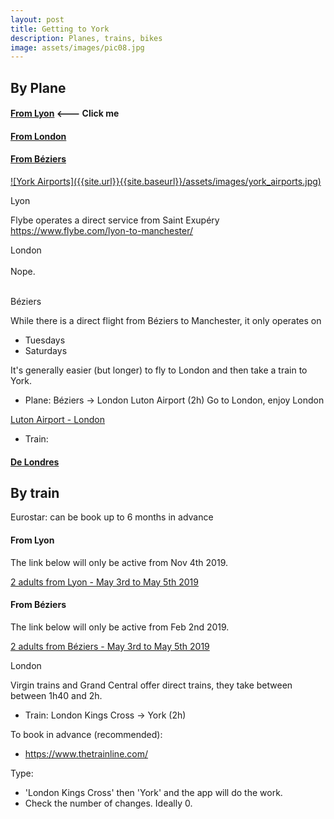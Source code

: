 ```yaml
---
layout: post
title: Getting to York
description: Planes, trains, bikes
image: assets/images/pic08.jpg
---
```


## By Plane

#### [From Lyon](#lyon) <--- Click me
#### [From London](#london)
#### [From Béziers](#beziers)

<a href='https://www.google.co.uk/maps/search/international+airports+near+York/@53.9761599,-1.6333861,9z/data=!4m3!2m2!5m1!10e2' target='_blank' rel='noopener noreferrer'>
![York Airports]({{site.url}}{{site.baseurl}}/assets/images/york_airports.jpg)
</a>

<a name="lyon">Lyon</a>

Flybe operates a direct service from Saint Exupéry
https://www.flybe.com/lyon-to-manchester/

<a name="london">London</a>
<br/>
<br/>
Nope.
<br/>
<br/>

<a name="beziers">Béziers</a>

While there is a direct flight from Béziers to Manchester, it only operates on
- Tuesdays
- Saturdays

It's generally easier (but longer) to fly to London and then take a train to York.

* Plane: Béziers -> London Luton Airport (2h)
Go to London, enjoy London
<a href='https://www.london-luton.co.uk/to-and-from-lla'>
  Luton Airport - London
</a>
    
* Train: 
#### [De Londres](#train-londres)

## By train

Eurostar: 
can be book up to 6 months in advance

#### From Lyon

The link below will only be active from Nov 4th 2019.

<a href='https://booking.eurostar.com/uk-en/train-search/standard/8772319/7015400?adult=2&outbound-date=2019-05-03&inbound-date=2019-05-05'>
2 adults from Lyon - May 3rd to May 5th 2019
</a>

#### From Béziers

The link below will only be active from Feb 2nd 2019.

<a href='https://booking.eurostar.com/uk-en/train-search/standard/8778100/7015400?adult=2&outbound-date=2019-05-03&inbound-date=2019-05-05'>
2 adults from Béziers - May 3rd to May 5th 2019
</a>

<a name="train-london">London</a>

Virgin trains and Grand Central offer direct trains, they take between between 1h40 and 2h.
* Train: London Kings Cross -> York (2h)

To book in advance (recommended):
* https://www.thetrainline.com/

Type: 

* 'London Kings Cross' then 'York' and the app will do the work.
* Check the number of changes. Ideally 0.
 
 <img src="{{site.url}}{{site.baseurl}}/assets/images/train.png" alt="" />
